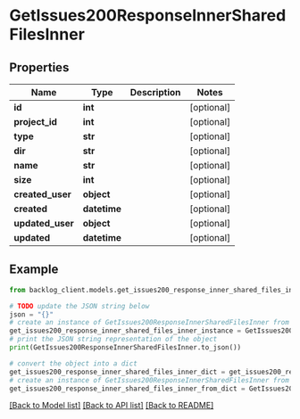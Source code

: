 # GetIssues200ResponseInnerSharedFilesInner


## Properties

Name | Type | Description | Notes
------------ | ------------- | ------------- | -------------
**id** | **int** |  | [optional] 
**project_id** | **int** |  | [optional] 
**type** | **str** |  | [optional] 
**dir** | **str** |  | [optional] 
**name** | **str** |  | [optional] 
**size** | **int** |  | [optional] 
**created_user** | **object** |  | [optional] 
**created** | **datetime** |  | [optional] 
**updated_user** | **object** |  | [optional] 
**updated** | **datetime** |  | [optional] 

## Example

```python
from backlog_client.models.get_issues200_response_inner_shared_files_inner import GetIssues200ResponseInnerSharedFilesInner

# TODO update the JSON string below
json = "{}"
# create an instance of GetIssues200ResponseInnerSharedFilesInner from a JSON string
get_issues200_response_inner_shared_files_inner_instance = GetIssues200ResponseInnerSharedFilesInner.from_json(json)
# print the JSON string representation of the object
print(GetIssues200ResponseInnerSharedFilesInner.to_json())

# convert the object into a dict
get_issues200_response_inner_shared_files_inner_dict = get_issues200_response_inner_shared_files_inner_instance.to_dict()
# create an instance of GetIssues200ResponseInnerSharedFilesInner from a dict
get_issues200_response_inner_shared_files_inner_from_dict = GetIssues200ResponseInnerSharedFilesInner.from_dict(get_issues200_response_inner_shared_files_inner_dict)
```
[[Back to Model list]](../README.md#documentation-for-models) [[Back to API list]](../README.md#documentation-for-api-endpoints) [[Back to README]](../README.md)


